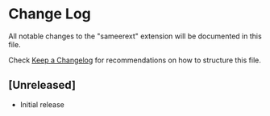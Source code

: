 # Change Log

All notable changes to the "sameerext" extension will be documented in this file.

Check [Keep a Changelog](http://keepachangelog.com/) for recommendations on how to structure this file.

## [Unreleased]

- Initial release